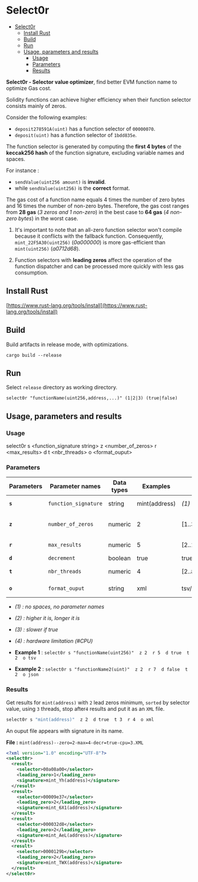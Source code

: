 # Select0r

<!-- TOC -->

- [Select0r](#select0r)
	- [Install Rust](#install-rust)
	- [Build](#build)
	- [Run](#run)
	- [Usage, parameters and results](#usage-parameters-and-results)
		- [Usage](#usage)
		- [Parameters](#parameters)
		- [Results](#results)

<!-- /TOC -->

**Select0r - Selector value optimizer**, find better EVM function name to optimize Gas cost.

Solidity functions can achieve higher efficiency when their function selector consists mainly of zeros. 

Consider the following examples: 
- `deposit278591A(uint)` has a function selector of `00000070`.
- `deposit(uint)` has a function selector of `1bdd835e`.

The function selector is generated by computing the **first 4 bytes** of the **keccak256 hash** of the function signature, excluding variable names and spaces.

For instance :
- `sendValue(uint256 amount)` is **invalid**.
- while `sendValue(uint256)` is the **correct** format.

The gas cost of a function name equals 4 times the number of zero bytes and 16 times the number of non-zero bytes. Therefore, the gas cost ranges from **28 gas** (*3 zeros and 1 non-zero*) in the best case to **64 gas** (*4 non-zero bytes*) in the worst case.

1. It's important to note that an all-zero function selector won't compile because it conflicts with the fallback function. Consequently, `mint_22F5A30(uint256)` (*0a000000*) is more gas-efficient than `mint(uint256)` (*a0712d68*).

2. Function selectors with **leading zeros** affect the operation of the function dispatcher and can be processed more quickly with less gas consumption.


## Install Rust

[https://www.rust-lang.org/tools/install](https://www.rust-lang.org/tools/install)


## Build

Build artifacts in release mode, with optimizations.

`cargo build --release`


## Run

Select `release` directory as working directory.

`select0r "functionName(uint256,address,...)" (1|2|3) (true|false)`


## Usage, parameters and results


### Usage

select0r s <function_signature string> z <number_of_zeros> r <max_results> d <decrement boolean> t <nbr_threads> o <format_ouput>


### Parameters

| Parameters | Parameter names      | Data types | Examples      | Domains          | Default       | Descriptions                 |
| ---------- | -------------------- | ---------- | ------------- | ---------------- | ------------- | ---------------------------- |
| **`s`**    | `function_signature` | string     | mint(address) | *(1)*            | **Mandatory** | Function signature *(1)*     |
| **`z`**    | `number_of_zeros`    | numeric    | 2             | [1..3]           | **2**         | # of zero (difficulty) *(2)* |
| **`r`**    | `max_results`        | numeric    | 5             | [2..10]          | **4**         | # of needed result *(2)*     |
| **`d`**    | `decrement`          | boolean    | true          | true/false       | **false**     | *(3)*                        |
| **`t`**    | `nbr_threads`        | numeric    | 4             | [2..#cpu]        | **2**         | # of threads to use (*4*)    |
| **`o`**    | `format_ouput`       | string     | xml           | tsv/csv/json/xml | **tsv**       | File format output           |

- *(1) : no spaces, no parameter names*
- *(2) : higher it is, longer it is*
- *(3) : slower if true*
- *(4) : hardware limitation (#CPU)*


- **Example 1** : `select0r s "functionName(uint256)"  z 2  r 5  d true  t 2  o tsv`
- **Example 2** : `select0r s "functionName2(uint)"  z 2  r 7  d false  t 2  o json`


### Results

Get results for `mint(address)` with `2` lead zeros minimum, `sorted` by selector value, using `3` threads, stop after`4` results and put it as an `XML` file.

```bash
select0r s "mint(address)"  z 2  d true  t 3  r 4  o xml
```
An ouput file appears with signature in its name.

**File :** `mint(address)--zero=2-max=4-decr=true-cpu=3.XML`

```xml
<?xml version="1.0" encoding="UTF-8"?>
<select0r>
  <result>
    <selector>00a08a00</selector>
    <leading_zero>1</leading_zero>
    <signature>mint_Yh(address)</signature>
  </result>
  <result>
    <selector>00009e37</selector>
    <leading_zero>2</leading_zero>
    <signature>mint_6X1(address)</signature>
  </result>
  <result>
    <selector>000032d8</selector>
    <leading_zero>2</leading_zero>
    <signature>mint_AeL(address)</signature>
  </result>
  <result>
    <selector>0000129b</selector>
    <leading_zero>2</leading_zero>
    <signature>mint_TWX(address)</signature>
  </result>
</select0r>
```
